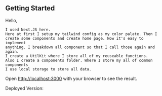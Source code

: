 
## Getting Started
Hello,
````````````````````````````````````````````````````````````````````````````````````````````````````````````````````````````````````
I used Next.JS here.
Here at first I setup my tailwind config as my color palate. Then I create some components and create home page. Now it's easy to implement
anything. I breakdown all component so that I call those again and again. 
I create a UtilKit where I store all of my reuseable functions. 
Also I create a components folder. Where I store my all of common components
I use local storage to store all data.
````````````````````````````````````````````````````````````````````````````````````````````````````````````````````````````````````

Open [http://localhost:3000](http://localhost:3000) with your browser to see the result.

Deployed Version: 
